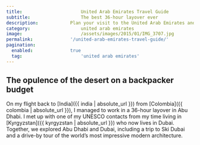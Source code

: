 ```yaml
---
title:						United Arab Emirates Travel Guide
subtitle:					The best 36-hour layover ever
description:			Plan your visit to the United Arab Emirates and find out where to go and what to do in the UAE. Read about itineraries, activities, places to stay and travel essentials.
category:					united arab emirates
image:						/assets/images/2015/01/IMG_3707.jpg
permalink: 				'/united-arab-emirates-travel-guide/'
pagination: 
  enabled: 				true
  tag: 						'united arab emirates'
---
```


## The opulence of the desert on a backpacker budget

On my flight back to [India]({{ india | absolute_url }}) from [Colombia]({{ colombia | absolute_url }}), I managed to work in a 36-hour layover in Abu Dhabi. I met up with one of my UNESCO contacts from my time living in [Kyrgyzstan]({{ kyrgyzstan | absolute_url }}) who now lives in Dubai. Together, we explored Abu Dhabi and Dubai, including a trip to Ski Dubai and a drive-by tour of the world’s most impressive modern architecture.